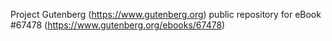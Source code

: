 Project Gutenberg (https://www.gutenberg.org) public repository for
eBook #67478 (https://www.gutenberg.org/ebooks/67478)
